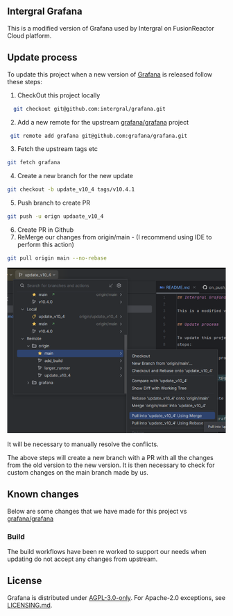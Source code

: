 ## Intergral Grafana

This is a modified version of Grafana used by Intergral on FusionReactor Cloud platform.

## Update process

To update this project when a new version of [Grafana](https://github.com/grafana/grafana) is released follow these
steps:

1. CheckOut this project locally

```bash
  git checkout git@github.com:intergral/grafana.git
```

2. Add a new remote for the upstream [grafana/grafana](https://github.com/grafana/grafana) project

```bash
 git remote add grafana git@github.com:grafana/grafana.git
```

3. Fetch the upstream tags etc

```bash
git fetch grafana
```

4. Create a new branch for the new update

```bash
git checkout -b update_v10_4 tags/v10.4.1
```

5. Push branch to create PR

```bash
git push -u orign updaate_v10_4
```

6. Create PR in Github
7. ReMerge our changes from origin/main - (I recommend using IDE to perform this action)
```bash
git pull origin main --no-rebase
```
![ide_merge.png](ide_merge_screenshot.png)

It will be necessary to manually resolve the conflicts.

The above steps will create a new branch with a PR with all the changes from the old version to the new version. It is
then necessary to check for custom changes on the main branch made by us.

## Known changes

Below are some changes that we have made for this project vs [grafana/grafana](https://github.com/grafana/grafana)

### Build

The build workflows have been re worked to support our needs when updating do not accept any changes from upstream.

## License

Grafana is distributed under [AGPL-3.0-only](LICENSE). For Apache-2.0 exceptions,
see [LICENSING.md](https://github.com/grafana/grafana/blob/HEAD/LICENSING.md).

